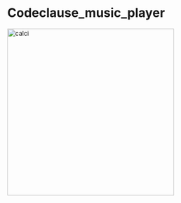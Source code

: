 # Codeclause_music_player
<img width="380" alt="calci" src="https://user-images.githubusercontent.com/71896267/231726749-a22ca6d3-4187-498f-9789-98ef3c14e0d8.png">
